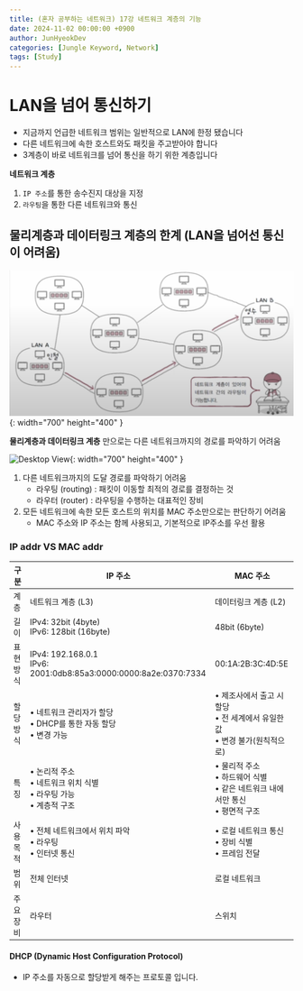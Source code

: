 ```yaml
---
title: (혼자 공부하는 네트워크) 17강 네트워크 계층의 기능
date: 2024-11-02 00:00:00 +0900
author: JunHyeokDev
categories: [Jungle Keyword, Network]
tags: [Study]
---
```


# LAN을 넘어 통신하기

- 지금까지 언급한 네트워크 범위는  일반적으로 LAN에 한정 됐습니다
- 다른 네트워크에 속한 호스트와도 패킷을 주고받아야 합니다
- 3계층이 바로 네트워크를 넘어 통신을 하기 위한 계층입니다

**네트워크 계층**

1. `IP 주소`를 통한 송수진지 대상을 지정
2. `라우팅`을 통한 다른 네트워크와 통신

## 물리계층과 데이터링크 계층의 한계 (LAN을 넘어선 통신이 어려움)

![Desktop View](/assets/Network/network_layer.png){: width="700" height="400" }

**물리계층과 데이터링크 계층** 만으로는 다른 네트워크까지의 경로를 파악하기 어려움

![Desktop View](/assets/Network/ip_addr.png){: width="700" height="400" }

1. 다른 네트워크까지의 도달 경로를 파악하기 어려움
    - 라우팅 (routing) : 패킷이 이동할 최적의 경로를 결정하는 것
    - 라우터 (router)  : 라우팅을 수행하는 대표적인 장비
2. 모든 네트워크에 속한 모든 호스트의 위치를 MAC 주소만으로는 판단하기 어려움
    - MAC 주소와 IP 주소는 함께 사용되고, 기본적으로 IP주소를 우선 활용

### IP addr VS MAC addr

| 구분 | IP 주소 | MAC 주소 |
|------|---------|----------|
| 계층 | 네트워크 계층 (L3) | 데이터링크 계층 (L2) |
| 길이 | IPv4: 32bit (4byte)<br>IPv6: 128bit (16byte) | 48bit (6byte) |
| 표현 방식 | IPv4: 192.168.0.1<br>IPv6: 2001:0db8:85a3:0000:0000:8a2e:0370:7334 | 00:1A:2B:3C:4D:5E |
| 할당 방식 | • 네트워크 관리자가 할당<br>• DHCP를 통한 자동 할당<br>• 변경 가능 | • 제조사에서 출고 시 할당<br>• 전 세계에서 유일한 값<br>• 변경 불가(원칙적으로) |
| 특징 | • 논리적 주소<br>• 네트워크 위치 식별<br>• 라우팅 가능<br>• 계층적 구조 | • 물리적 주소<br>• 하드웨어 식별<br>• 같은 네트워크 내에서만 통신<br>• 평면적 구조 |
| 사용 목적 | • 전체 네트워크에서 위치 파악<br>• 라우팅<br>• 인터넷 통신 | • 로컬 네트워크 통신<br>• 장비 식별<br>• 프레임 전달 |
| 범위 | 전체 인터넷 | 로컬 네트워크 |
| 주요 장비 | 라우터 | 스위치 |

#### DHCP (Dynamic Host Configuration Protocol)

- IP 주소를 자동으로 할당받게 해주는 프로토콜 입니다.